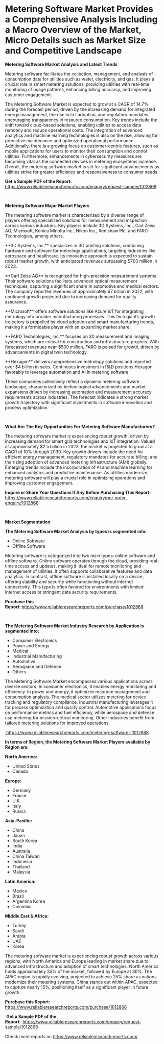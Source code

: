 <p><h1>Metering Software Market Provides a Comprehensive Analysis Including a Macro Overview of the Market, Micro Details such as Market Size and Competitive Landscape</h1></p><p><strong>Metering Software Market Analysis and Latest Trends</strong></p>
<p><p>Metering software facilitates the collection, management, and analysis of consumption data for utilities such as water, electricity, and gas. It plays a crucial role in smart metering solutions, providing utilities with real-time monitoring of usage patterns, enhancing billing accuracy, and improving customer engagement. </p><p>The Metering Software Market is expected to grow at a CAGR of 14.7% during the forecast period, driven by the increasing demand for integrated energy management, the rise in IoT adoption, and regulatory mandates encouraging transparency in resource consumption. Key trends include the shift toward cloud-based solutions, enabling utilities to access data remotely and reduce operational costs. The integration of advanced analytics and machine learning technologies is also on the rise, allowing for predictive maintenance and optimized operational performance. Additionally, there is a growing focus on customer-centric features, such as mobile applications for users to monitor their consumption and control utilities. Furthermore, enhancements in cybersecurity measures are becoming vital as the connected devices in metering ecosystems increase. Overall, the metering software market is set for significant advancements as utilities strive for greater efficiency and responsiveness to consumer needs.</p></p>
<p><strong>Get a Sample PDF of the Report:&nbsp;</strong> <a href="https://www.reliableresearchreports.com/enquiry/request-sample/1012868?utm_campaign=2224&utm_medium=2&utm_source=Github&utm_content=ia&utm_term=05032025&utm_id=metering-software">https://www.reliableresearchreports.com/enquiry/request-sample/1012868</a></p>
<p>&nbsp;</p>
<p><strong>Metering Software Major Market Players</strong></p>
<p><p>The metering software market is characterized by a diverse range of players offering specialized solutions for measurement and inspection across various industries. Key players include 3D Systems, Inc., Carl Zeiss AG, Microsoft, Konica Minolta Inc., Nikon Inc., Renishaw Plc, and FARO Technologies, among others.</p><p>**3D Systems, Inc.** specializes in 3D printing solutions, combining hardware and software for metrology applications, targeting industries like aerospace and healthcare. Its innovative approach is expected to sustain robust market growth, with anticipated revenues surpassing $700 million in 2023.</p><p>**Carl Zeiss AG** is recognized for high-precision measurement systems. Their software solutions facilitate advanced optical measurement techniques, capturing a significant share in automotive and medical sectors. The company reported revenues of approximately $7 billion in 2022, with continued growth projected due to increasing demand for quality assurance.</p><p>**Microsoft** offers software solutions like Azure IoT for integrating metrology into broader manufacturing processes. This tech giant’s growth trajectory is propelled by cloud adoption and smart manufacturing trends, making it a formidable player with an expanding market share.</p><p>**FARO Technologies, Inc.** focuses on 3D measurement and imaging systems, which are critical for construction and infrastructure projects. With forecasted revenues near $500 million, FARO is poised for growth, driven by advancements in digital twin technology.</p><p>**Hexagon** delivers comprehensive metrology solutions and reported over $4 billion in sales. Continuous investment in R&D positions Hexagon favorably to leverage automation and AI in metering software.</p><p>These companies collectively reflect a dynamic metering software landscape, characterized by technological advancements and market expansions driven by increasing automation and measurement accuracy requirements across industries. The forecast indicates a strong market growth trajectory with significant investments in software innovation and process optimization.</p></p>
<p>&nbsp;</p>
<p><strong>What Are The Key Opportunities For Metering Software Manufacturers?</strong></p>
<p><p>The metering software market is experiencing robust growth, driven by increasing demand for smart grid technologies and IoT integration. Valued at approximately $2.5 billion in 2023, the market is projected to grow at a CAGR of 10% through 2030. Key growth drivers include the need for efficient energy management, regulatory mandates for accurate billing, and the rising adoption of advanced metering infrastructure (AMI) globally. Emerging trends include the incorporation of AI and machine learning for enhanced analytics and predictive maintenance. As utilities modernize, metering software will play a crucial role in optimizing operations and improving customer engagement.</p></p>
<p><strong>Inquire or Share Your Questions If Any Before Purchasing This Report:</strong> <a href="https://www.reliableresearchreports.com/enquiry/pre-order-enquiry/1012868?utm_campaign=2224&utm_medium=2&utm_source=Github&utm_content=ia&utm_term=05032025&utm_id=metering-software">https://www.reliableresearchreports.com/enquiry/pre-order-enquiry/1012868</a></p>
<p>&nbsp;</p>
<p><strong>Market Segmentation</strong></p>
<p><strong>The Metering Software Market Analysis by types is segmented into:</strong></p>
<p><ul><li>Online Software</li><li>Offline Software</li></ul></p>
<p><p>Metering software is categorized into two main types: online software and offline software. Online software operates through the cloud, providing real-time access and updates, making it ideal for remote monitoring and management of utilities. It often supports collaborative features and data analytics. In contrast, offline software is installed locally on a device, offering stability and security while functioning without internet connectivity. This type is often favored for environments with limited internet access or stringent data security requirements.</p></p>
<p><strong>Purchase this Report:&nbsp;</strong><a href="https://www.reliableresearchreports.com/purchase/1012868?utm_campaign=2224&utm_medium=2&utm_source=Github&utm_content=ia&utm_term=05032025&utm_id=metering-software">https://www.reliableresearchreports.com/purchase/1012868</a></p>
<p>&nbsp;</p>
<p><strong>The Metering Software Market Industry Research by Application is segmented into:</strong></p>
<p><ul><li>Consumer Electronics</li><li>Power and Energy</li><li>Medical</li><li>Industrial Manufacturing</li><li>Automotive</li><li>Aerospace and Defence</li><li>Others</li></ul></p>
<p><p>The Metering Software Market encompasses various applications across diverse sectors. In consumer electronics, it enables energy monitoring and efficiency. In power and energy, it optimizes resource management and consumption analysis. The medical sector utilizes metering for device tracking and regulatory compliance. Industrial manufacturing leverages it for process optimization and quality control. Automotive applications focus on performance metrics and fuel efficiency, while aerospace and defense use metering for mission-critical monitoring. Other industries benefit from tailored metering solutions for improved operations.</p></p>
<p><a href="https://www.reliableresearchreports.com/metering-software-r1012868?utm_campaign=2224&utm_medium=2&utm_source=Github&utm_content=ia&utm_term=05032025&utm_id=metering-software">&nbsp;https://www.reliableresearchreports.com/metering-software-r1012868</a></p>
<p><strong>In terms of Region, the Metering Software Market Players available by Region are:</strong></p>
<p>
    <p> <strong> North America: </strong>
        <ul>
            <li>United States</li>
            <li>Canada</li>
        </ul>
        </p> 
    <p> <strong> Europe: </strong>
        <ul>
            <li>Germany</li>
            <li>France</li>
            <li>U.K.</li>
            <li>Italy</li>
            <li>Russia</li>
        </ul>
        </p> 
    <p> <strong> Asia-Pacific: </strong>
        <ul>
            <li>China</li>
            <li>Japan</li>
            <li>South Korea</li>
            <li>India</li>
            <li>Australia</li>
            <li>China Taiwan</li>
            <li>Indonesia</li>
            <li>Thailand</li>
            <li>Malaysia</li>
        </ul>
        </p> 
    <p> <strong> Latin America: </strong>
        <ul>
            <li>Mexico</li>
            <li>Brazil</li>
            <li>Argentina Korea</li>
            <li>Colombia</li>
        </ul>
        </p> 
    <p> <strong> Middle East & Africa: </strong>
        <ul>
            <li>Turkey</li>
            <li>Saudi</li>
            <li>Arabia</li>
            <li>UAE</li>
            <li>Korea</li>
        </ul>
    </p>
    </p>
<p><p>The metering software market is experiencing robust growth across various regions, with North America and Europe leading in market share due to advanced infrastructure and adoption of smart technologies. North America holds approximately 35% of the market, followed by Europe at 30%. The APAC region is rapidly evolving, projected to achieve 25% share as nations modernize their metering systems. China stands out within APAC, expected to capture nearly 15%, positioning itself as a significant player in future growth.</p></p>
<p><strong>Purchase this Report: </strong><a href="https://www.reliableresearchreports.com/purchase/1012868?utm_campaign=2224&utm_medium=2&utm_source=Github&utm_content=ia&utm_term=05032025&utm_id=metering-software">https://www.reliableresearchreports.com/purchase/1012868</a></p>
<p>&nbsp;<strong>Get a Sample PDF of the Report:&nbsp;&nbsp;</strong><a href="https://www.reliableresearchreports.com/enquiry/request-sample/1012868?utm_campaign=2224&utm_medium=2&utm_source=Github&utm_content=ia&utm_term=05032025&utm_id=metering-software">https://www.reliableresearchreports.com/enquiry/request-sample/1012868</a></p>
<p><strong></strong></p>
<p>Check more reports on <a href="https://www.reliableresearchreports.com/?utm_campaign=2224&utm_medium=2&utm_source=Github&utm_content=ia&utm_term=05032025&utm_id=metering-software">https://www.reliableresearchreports.com/</a></p>